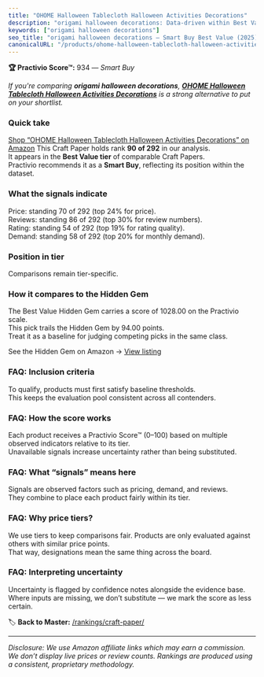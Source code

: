 ```yaml
---
title: "OHOME Halloween Tablecloth Halloween Activities Decorations"
description: "origami halloween decorations: Data-driven within Best Value ranking using the Practivio Score™. Positioned by quality, value, demand, findability, momentum."
keywords: ["origami halloween decorations"]
seo_title: "origami halloween decorations — Smart Buy Best Value (2025)"
canonicalURL: "/products/ohome-halloween-tablecloth-halloween-activities-decorations-B0CC983HPF/"
---
```


**🏆 Practivio Score™:** 934 — _Smart Buy_


*If you're comparing **origami halloween decorations**, **[OHOME Halloween Tablecloth Halloween Activities Decorations](https://www.amazon.com/dp/B0CC983HPF?tag=practivio-20)** is a strong alternative to put on your shortlist.*
### Quick take
[Shop “OHOME Halloween Tablecloth Halloween Activities Decorations” on Amazon](https://www.amazon.com/dp/B0CC983HPF?tag=practivio-20)
This Craft Paper holds rank **90 of 292** in our analysis.  
It appears in the **Best Value tier** of comparable Craft Papers.  
Practivio recommends it as a **Smart Buy**, reflecting its position within the dataset.

### What the signals indicate
Price: standing 70 of 292 (top 24% for price).  
Reviews: standing 86 of 292 (top 30% for review numbers).  
Rating: standing 54 of 292 (top 19% for rating quality).  
Demand: standing 58 of 292 (top 20% for monthly demand).

### Position in tier
Comparisons remain tier-specific.

### How it compares to the Hidden Gem
The Best Value Hidden Gem carries a score of 1028.00 on the Practivio scale.  
This pick trails the Hidden Gem by 94.00 points.  
Treat it as a baseline for judging competing picks in the same class.  

See the Hidden Gem on Amazon → [View listing](https://www.amazon.com/dp/B00178QQJ8?tag=practivio-20)

### FAQ: Inclusion criteria
To qualify, products must first satisfy baseline thresholds.  
This keeps the evaluation pool consistent across all contenders.

### FAQ: How the score works
Each product receives a Practivio Score™ (0–100) based on multiple observed indicators relative to its tier.  
Unavailable signals increase uncertainty rather than being substituted.

### FAQ: What “signals” means here
Signals are observed factors such as pricing, demand, and reviews.  
They combine to place each product fairly within its tier.

### FAQ: Why price tiers?
We use tiers to keep comparisons fair. Products are only evaluated against others with similar price points.  
That way, designations mean the same thing across the board.

### FAQ: Interpreting uncertainty
Uncertainty is flagged by confidence notes alongside the evidence base.  
Where inputs are missing, we don’t substitute — we mark the score as less certain.


🏷️ **Back to Master:** [/rankings/craft-paper/](/rankings/craft-paper/)

---
_Disclosure: We use Amazon affiliate links which may earn a commission. We don’t display live prices or review counts. Rankings are produced using a consistent, proprietary methodology._
